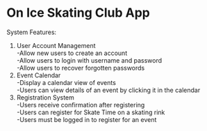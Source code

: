 # On Ice Skating Club App
System Features:<br>
1. User Account Management<br>
   -Allow new users to create an account<br>
   -Allow users to login with username and password<br>
   -Allow users to recover forgotten passwords<br>
2. Event Calendar<br>
   -Display a calendar view of events<br>
   -Users can view details of an event by clicking it in the calendar<br>
3. Registration System<br>
   -Users receive confirmation after registering<br>
   -Users can register for Skate Time on a skating rink<br>
   -Users must be logged in to register for an event